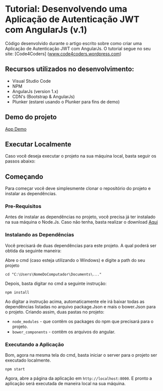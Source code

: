 # Tutorial: Desenvolvendo uma Aplicação de Autenticação JWT com AngularJs (v.1)

Código desenvolvido durante o artigo escrito sobre como criar uma Aplicação de Autenticação JWT com AngularJs. O tutorial segue no seu site: [Code4Coders] (www.code4coders.wordpress.com)

## Recursos utilizados no desenvolvimento:

- Visual Studio Code
- NPM
- AngularJs (version 1.x)
- CDN's (Bootstrap & AngularJs)
- Plunker (estarei usando o Plunker para fins de demo)

## Demo do projeto

[App Demo](https://run.plnkr.co/plunks/Rkaqe7/#/login)


## Executar Localmente

Caso você deseja executar o projeto na sua máquina local, basta seguir os passos abaixo:

## Começando

Para começar você deve simplesmente clonar o repositório do projeto e instalar as dependências.

### Pre-Requisitos

Antes de instalar as dependências no projeto, você precisa já ter instalado na sua máquina o Node.Js. Caso não tenha, basta realizar o download [Aqui](https://nodejs.org/en/)

### Instalando as Dependências

Você precisará de duas dependências para este projeto. A qual poderá ser obtida da seguinte maneira:

Abre o cmd (caso esteja utilizando o Windows) e digite a path do seu projeto

```
cd "C:\Users\NomeDoComputador\Documents\..."
```

Depois, basta digitar no cmd a seguinte instrução:

```
npm install
```

Ao digitar a instrução acima, automaticamente ele irá baixar todas as dependências listadas no arquivo package.Json e mais o bower.Json para o projeto. Criando assim, duas pastas no projeto: 

* `node_modules` - que contêm os packages do npm que precisará para o projeto.
* `bower_components` - contêm os arquivos do angular.

### Executando a Aplicação

Bom, agora na mesma tela do cmd, basta iniciar o server para o projeto ser executado localmente.

```
npm start
```

Agora, abre a página da aplicação em `http://localhost:8000`. E pronto a aplicação será executada de maneira local na sua máquina.
